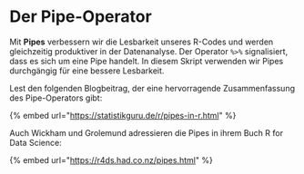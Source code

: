 # Der Pipe-Operator

Mit **Pipes** verbessern wir die Lesbarkeit unseres R-Codes und werden gleichzeitig produktiver in der Datenanalyse. Der Operator `%>%` signalisiert, dass es sich um eine Pipe handelt. In diesem Skript verwenden wir Pipes durchgängig für eine bessere Lesbarkeit.&#x20;

Lest den folgenden Blogbeitrag, der eine hervorragende Zusammenfassung des Pipe-Operators gibt:

{% embed url="https://statistikguru.de/r/pipes-in-r.html" %}

Auch Wickham und Grolemund adressieren die Pipes in ihrem Buch R for Data Science:

{% embed url="https://r4ds.had.co.nz/pipes.html" %}
